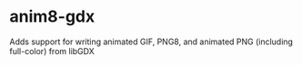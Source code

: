 # anim8-gdx
Adds support for writing animated GIF, PNG8, and animated PNG (including full-color) from libGDX
